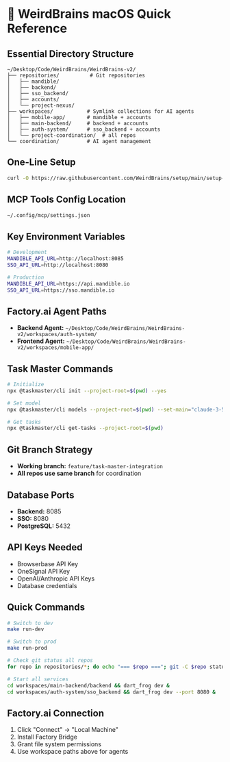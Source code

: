 # 🍎 WeirdBrains macOS Quick Reference

## **Essential Directory Structure**
```
~/Desktop/Code/WeirdBrains/WeirdBrains-v2/
├── repositories/          # Git repositories
│   ├── mandible/
│   ├── backend/
│   ├── sso_backend/
│   ├── accounts/
│   └── project-nexus/
├── workspaces/           # Symlink collections for AI agents
│   ├── mobile-app/       # mandible + accounts
│   ├── main-backend/     # backend + accounts  
│   ├── auth-system/      # sso_backend + accounts
│   └── project-coordination/  # all repos
└── coordination/         # AI agent management
```

## **One-Line Setup**
```bash
curl -O https://raw.githubusercontent.com/WeirdBrains/setup/main/setup-macos.sh && chmod +x setup-macos.sh && ./setup-macos.sh
```

## **MCP Tools Config Location**
```bash
~/.config/mcp/settings.json
```

## **Key Environment Variables**
```bash
# Development
MANDIBLE_API_URL=http://localhost:8085
SSO_API_URL=http://localhost:8080

# Production  
MANDIBLE_API_URL=https://api.mandible.io
SSO_API_URL=https://sso.mandible.io
```

## **Factory.ai Agent Paths**
- **Backend Agent:** `~/Desktop/Code/WeirdBrains/WeirdBrains-v2/workspaces/auth-system/`
- **Frontend Agent:** `~/Desktop/Code/WeirdBrains/WeirdBrains-v2/workspaces/mobile-app/`

## **Task Master Commands**
```bash
# Initialize
npx @taskmaster/cli init --project-root=$(pwd) --yes

# Set model
npx @taskmaster/cli models --project-root=$(pwd) --set-main="claude-3-5-sonnet-20241022"

# Get tasks
npx @taskmaster/cli get-tasks --project-root=$(pwd)
```

## **Git Branch Strategy**
- **Working branch:** `feature/task-master-integration`
- **All repos use same branch** for coordination

## **Database Ports**
- **Backend:** 8085
- **SSO:** 8080
- **PostgreSQL:** 5432

## **API Keys Needed**
- Browserbase API Key
- OneSignal API Key
- OpenAI/Anthropic API Keys
- Database credentials

## **Quick Commands**
```bash
# Switch to dev
make run-dev

# Switch to prod  
make run-prod

# Check git status all repos
for repo in repositories/*; do echo "=== $repo ==="; git -C $repo status --porcelain; done

# Start all services
cd workspaces/main-backend/backend && dart_frog dev &
cd workspaces/auth-system/sso_backend && dart_frog dev --port 8080 &
```

## **Factory.ai Connection**
1. Click "Connect" → "Local Machine"
2. Install Factory Bridge
3. Grant file system permissions
4. Use workspace paths above for agents
